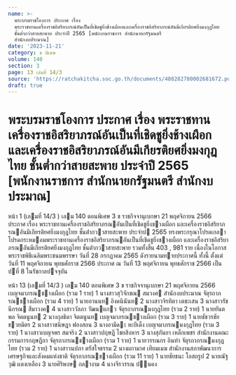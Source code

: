 ```yaml
---
name: >-
  พระบรมราชโองการ ประกาศ เรื่อง
  พระราชทานเครื่องราชอิสริยาภรณ์อันเป็นที่เชิดชูยิ่งช้างเผือกและเครื่องราชอิสริยาภรณ์อันมีเกียรติยศยิ่งมงกุฎไทย
  ชั้นต่ำกว่าสายสะพาย ประจำปี 2565 [พนักงานราชการ สำนักนายกรัฐมนตรี
  สำนักงบประมาณ]
date: '2023-11-21'
category: ข พิเศษ
volume: 140
section: 3
page: 13 เล่มที่ 14/3
source: 'https://ratchakitcha.soc.go.th/documents/488282780002681672.pdf'
draft: true
---
```


# พระบรมราชโองการ ประกาศ เรื่อง พระราชทานเครื่องราชอิสริยาภรณ์อันเป็นที่เชิดชูยิ่งช้างเผือกและเครื่องราชอิสริยาภรณ์อันมีเกียรติยศยิ่งมงกุฎไทย ชั้นต่ำกว่าสายสะพาย ประจำปี 2565 [พนักงานราชการ สำนักนายกรัฐมนตรี สำนักงบประมาณ]

หน้า 1 (เลมที่ 14/3 ) เลม 140 ตอนพิเศษ 3 ข ราชกิจจานุเบกษา 21 พฤศจิกายน 2566 ประกาศ เรื่อง พระราชทานเครื่องราชอิสริยาภรณอันเป็นที่เชิดชูยิ่งชางเผือก และเครื่องราชอิสริยาภรณอันมีเกียรติยศยิ่งมงกุฎไทย ชั้นต่ํากวาสายสะพาย ประจําป 2565 ทรงพระกรุณาโปรดเกลาโปรดกระหมอมพระราชทานเครื่องราชอิสริยาภรณอันเป็นที่เชิดชูยิ่งชางเผือก และเครื่องราชอิสริยาภรณอันมีเกียรติยศยิ่งมงกุฎไทย ชั้นต่ํากวาสายสะพาย รวมทั้งสิ้น 403 , 981 ราย เนื่องในโอกาสพระราชพิธีเฉลิมพระชนมพรรษา วันที่ 28 กรกฎาคม 2565 ดังรายนามทายประกาศนี้ ทั้งนี้ ตั้งแต่วันที่ 11 พฤศจิกายน พุทธศักราช 2566 ประกาศ ณ วันที่ 13 พฤศจิกายน พุทธศักราช 2566 เป็นปที่ 8 ในรัชกาลปจจุบัน

หน้า 13 (เลมที่ 14/3 ) เลม 140 ตอนพิเศษ 3 ข ราชกิจจานุเบกษา 21 พฤศจิกายน 2566 เบญจมาภรณชางเผือก (รวม 1 ราย) 1 นางสาวสุวิจักขณ สมวงศ สํานักงบประมาณ จัตุรถาภรณชางเผือก (รวม 4 ราย) 1 นายอานนท อิงคนินันท 2 นางสาวจิรทิตา เตชะเสน 3 นางสาวรัชนีกรณ สีมาวงค 4 นางสาววัลภา วัฒนแกว จัตุรถาภรณมงกุฎไทย (รวม 2 ราย) 1 นายยันตพล จิตตนูนท 2 นางกุลธิดา จิตตนูนท เบญจมาภรณชางเผือก (รวม 3 ราย) 1 นายชัชวรชัย ชวยมิตร 2 นางสาวชนิษฏา ฟองสอน 3 นางอามีดะ หะยีเด็ง เบญจมาภรณมงกุฎไทย (รวม 3 ราย) 1 นางสาวเบญจพร สมจริง 2 นางสาวปฤษฎี ไชยสิงหาร 3 นางสุกันยา เหล็กเพชร สํานักงานคณะกรรมการกฤษฎีกา จัตุรถาภรณชางเผือก (รวม 1 ราย) 1 นายวรรณกร อินทํา จัตุรถาภรณมงกุฎไทย (รวม 2 ราย) 1 นางสาวนปภา ตรัสใจธรรม 2 นางผกามาศ เทียมเมฆ สํานักงานสภาพัฒนาการเศรษฐกิจและสังคมแห่งชาติ จัตุรถาภรณชางเผือก (รวม 11 ราย) 1 นายชัยชนะ โอสถรูป 2 นายณัฐวุฒิ แตงเหลือง 3 นายศิริพงษ กลางาม 4 นางจีรวรรณ ปนคง
